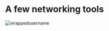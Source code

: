 # A few networking tools

<p align="left"> <img src="https://komarev.com/ghpvc/?username=NetworkingTools&label=Repository%20views&color=0e75b6&style=flat" alt="wrappedusername" /> </p>
